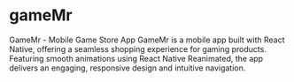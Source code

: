 # gameMr
GameMr - Mobile Game Store App GameMr is a mobile app built with React Native, offering a seamless shopping experience for gaming products. Featuring smooth animations using React Native Reanimated, the app delivers an engaging, responsive design and intuitive navigation.
